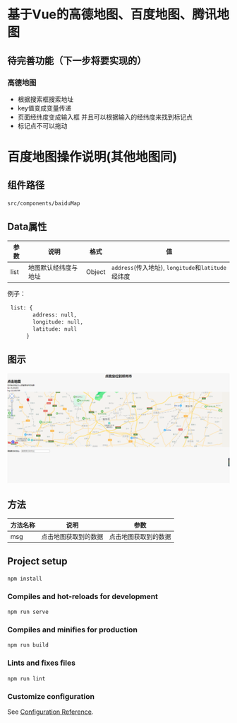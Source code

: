 # 基于Vue的高德地图、百度地图、腾讯地图

## 待完善功能（下一步将要实现的）

### 高德地图

- 根据搜索框搜索地址
- key值变成变量传递
- 页面经纬度变成输入框 并且可以根据输入的经纬度来找到标记点
- 标记点不可以拖动



# 百度地图操作说明(其他地图同)

## 组件路径
` src/components/baiduMap `

## Data属性
| 参数 | 说明 | 格式 | 值 |
| ------ | ------ | ------ | ------ |
| list| 地图默认经纬度与地址 | Object | `address`(传入地址), `longitude`和`latitude`经纬度 |

例子：
````
 list: {
        address: null,
        longitude: null,
        latitude: null
      }
````
## 图示
![image](https://github.com/menglin1997/maps/blob/master/static/baidu.png)

## 方法
| 方法名称 | 说明 | 参数 |
| ------ | ------ | ------ |
| msg| 点击地图获取到的数据 | 点击地图获取到的数据 |


## Project setup
```
npm install
```

### Compiles and hot-reloads for development
```
npm run serve
```

### Compiles and minifies for production
```
npm run build
```

### Lints and fixes files
```
npm run lint
```

### Customize configuration
See [Configuration Reference](https://cli.vuejs.org/config/).
